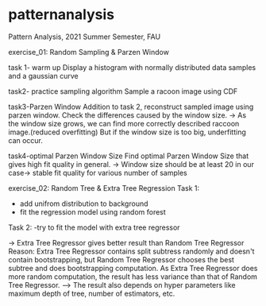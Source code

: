# patternanalysis
Pattern Analysis, 2021 Summer Semester, FAU



exercise_01: Random Sampling & Parzen Window

task 1- warm up
Display a histogram with normally distributed data samples and a gaussian curve

task2- practice sampling algorithm
Sample a racoon image using CDF

task3-Parzen Window
Addition to task 2, reconstruct sampled image using parzen window. Check the differences caused by the window size.
-> As the window size grows, we can find more correctly described raccoon image.(reduced overfitting) But if the window size is too big, underfitting can occur. 

task4-optimal Parzen Window Size
Find optimal Parzen Window Size that gives high fit quality in general.
-> Window size should be at least 20 in our case-> stable fit quality for various number of samples



exercise_02: Random Tree & Extra Tree Regression
Task 1:
- add unifrom distribution to background
- fit the regression model using random forest

Task 2:
-try to fit the model with extra tree regressor

-> Extra Tree Regressor gives better result than Random Tree Regressor
Reason: Extra Tree Regressor contains split subtress randomly and doesn't contain bootstrapping, but Random Tree Regressor chooses the best subtree and does bootstrapping computation.
As Extra Tree Regressor does more random computation, the result has less variance than that of Random Tree Regressor.
--> The result also depends on hyper parameters like maximum depth of tree, number of estimators, etc.
